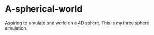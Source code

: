 # A-spherical-world
Aspiring to simulate one world on a 4D sphere. This is my three sphere simulation.
